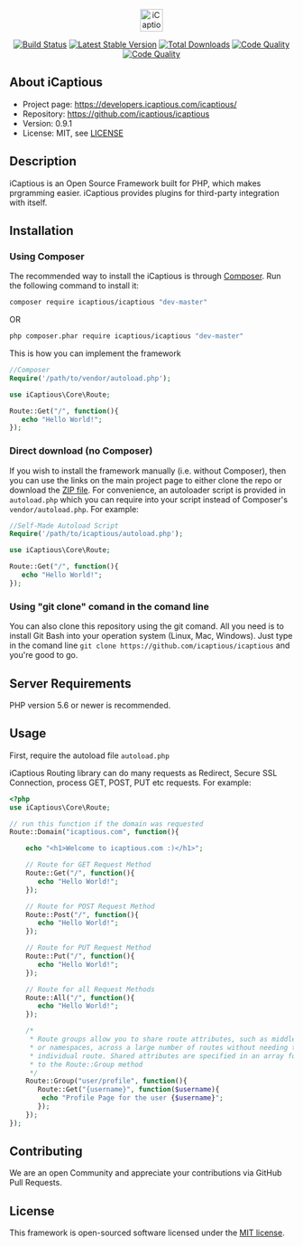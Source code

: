 <p align="center"><a href="https://www.icaptious.com" target="_blank"><img width="40" height="40" alt="iCaptious" src="https://icaptious.com/app/media/logo/ic_logo.png"></a></p>

<p align="center">
<a href="https://travis-ci.org/icaptious/icaptious"><img src="https://api.travis-ci.org/icaptious/icaptious.svg" alt="Build Status"></a>
<a href="https://packagist.org/packages/icaptious/icaptious"><img src="https://poser.pugx.org/icaptious/icaptious/v/stable" alt="Latest Stable Version"></a>
<a href="https://packagist.org/packages/icaptious/icaptious"><img src="https://poser.pugx.org/icaptious/icaptious/downloads" alt="Total Downloads"></a>
<a href="https://scrutinizer-ci.com/g/icaptious/icaptious/"><img src="https://scrutinizer-ci.com/g/icaptious/icaptious/badges/quality-score.png" alt="Code Quality"></a>
<a href="https://gitter.im/iCaptious/Lobby?utm_source=badge&utm_medium=badge&utm_campaign=pr-badge&utm_content=badge"><img src="https://badges.gitter.im/iCaptious/Lobby.svg" alt="Code Quality"></a>
</p>

## About iCaptious

* Project page: https://developers.icaptious.com/icaptious/
* Repository: https://github.com/icaptious/icaptious
* Version: 0.9.1
* License: MIT, see [LICENSE](LICENSE)

## Description

iCaptious is an Open Source Framework built for PHP, which makes prgramming easier.
iCaptious provides plugins for third-party integration with itself.

## Installation

### Using Composer

The recommended way to install the iCaptious is through [Composer](http://getcomposer.org). Run the following command to install it:
```sh
composer require icaptious/icaptious "dev-master"
```
OR
```sh
php composer.phar require icaptious/icaptious "dev-master"
```
This is how you can implement the framework
```php
//Composer
Require('/path/to/vendor/autoload.php');

use iCaptious\Core\Route;

Route::Get("/", function(){
   echo "Hello World!";
});

```
### Direct download (no Composer)

If you wish to install the framework manually (i.e. without Composer), then you
can use the links on the main project page to either clone the repo or download
the [ZIP file](https://github.com/icaptious/icaptious/archive/master.zip). For
convenience, an autoloader script is provided in `autoload.php` which you
can require into your script instead of Composer's `vendor/autoload.php`. For
example:

```php
//Self-Made Autoload Script
Require('/path/to/icaptious/autoload.php');

use iCaptious\Core\Route;

Route::Get("/", function(){
   echo "Hello World!";
});

```

### Using "git clone" comand in the comand line

You can also clone this repository using the git comand.
All you need is to install Git Bash into your operation system (Linux, Mac, Windows).
Just type in the comand line ```git clone https://github.com/icaptious/icaptious``` and you're good to go. 

## Server Requirements

PHP version 5.6 or newer is recommended.

## Usage

First, require the autoload file `autoload.php`

iCaptious Routing library can do many requests as Redirect, Secure SSL Connection, process GET, POST, PUT etc requests.
For example:
```php
<?php
use iCaptious\Core\Route;

// run this function if the domain was requested
Route::Domain("icaptious.com", function(){ 

	echo "<h1>Welcome to icaptious.com :)</h1>";

	// Route for GET Request Method
	Route::Get("/", function(){
	   echo "Hello World!";
	});

	// Route for POST Request Method
	Route::Post("/", function(){
	   echo "Hello World!";
	});

	// Route for PUT Request Method
	Route::Put("/", function(){
	   echo "Hello World!";
	});

	// Route for all Request Methods
	Route::All("/", function(){
	   echo "Hello World!";
	});

	/*
	 * Route groups allow you to share route attributes, such as middleware 
	 * or namespaces, across a large number of routes without needing to define those attributes on each 
	 * individual route. Shared attributes are specified in an array format as the first parameter 
	 * to the Route::Group method
	 */ 
	Route::Group("user/profile", function(){
	   Route::Get("{username}", function($username){
	   	echo "Profile Page for the user {$username}";
	   });
	});
});
```

## Contributing

We are an open Community and appreciate your contributions via GitHub Pull Requests.

## License

This framework is open-sourced software licensed under the [MIT license](http://opensource.org/licenses/MIT).
